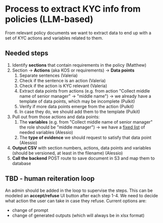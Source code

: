 # Process to extract KYC info from policies (LLM-based)
From relevant policy documents we want to extract data to end up with a set of KYC actions and variables related to them.

## Needed steps
1. Identify **sections** that contain requirements in the policy (Matthew)
2. Section ->  **Actions** (aka KOS or requirements) -> **Data points**
    1. Separate sentences (Valeria)
    2. Check if the sentence is an action (Valeria)
    3. Check if the action is KYC relevant (Valeria)
    4. Extract data points from actions (e.g. from action "Collect middle name of senior manager" -> "middle name") -> we already have a template of data points, which may be incomplete (Pulkit)
    5. Verify if more data points emerge from the action (Pulkit)
    6. In case they do, we should add them to the template (Pulkit)
3. Pull out from those actions and data points:
    1. The **variables** (e.g. from "Collect middle name of senior manager" the role should be "middle manager") -> we have a <u>fixed list</u> of needed variables (Alessio)
    2. The **type of evidence** we should request to satisfy that data point (Alessio)
4. **Output CSV** with section numbers, actions, data points and variables  (should be versioned, at least in the filename) (Alessio)
5. **Call the backend** POST route to save document in S3 and map them to database

## TBD - human reiteration loop
An admin should be added in the loop to supervise the steps. This can be modeled an **accept/refuse** UI button after each step 1-4. We need to decide what action the user can take in case they refuse. Current options are:
- change of prompt
- change of generated outputs (which will always be in xlsx format)
